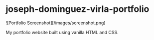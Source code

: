 # joseph-dominguez-virla-portfolio

![Portfolio Screenshot][/images/screenshot.png]

My portfolio website built using vanilla HTML and CSS.
